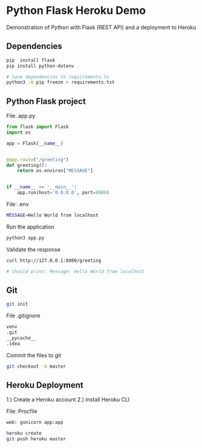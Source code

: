 # Python Flask Heroku Demo

Demonstration of Python with Flask (REST API) and a deployment to Heroku

## Dependencies

```bash
pip  install flask
pip install python-dotenv

# Save dependencies to requirements.tx
python3 -m pip freeze > requirements.txt
```

## Python Flask project

File: app.py
```python
from flask import Flask
import os

app = Flask(__name__)


@app.route("/greeting")
def greeting():
    return os.environ["MESSAGE"]


if __name__ == '__main__':
    app.run(host='0.0.0.0', port=8080)
```

File: .env
```bash
MESSAGE=Hello World from localhost
```

Run the application
```bash
python3 app.py
```

Validate the response
```bash
curl http://127.0.0.1:8080/greeting

# Should print: Message: Hello World from localhost
```

## Git

```bash
git init
```

File .gitignore
```bash
venv
.git
__pycache__
.idea
```

Commit the files to git

```bash
git checkout -b master
```

## Heroku Deployment

1.) Create a Heroku account
2.) Install Heroku CLI

File: Procfile
```bash
web: gunicorn app:app
```

```bash
heroku create
git push heroku master
```

